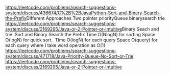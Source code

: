 https://leetcode.com/problems/search-suggestions-system/discuss/436674/C%2B%2BJavaPython-Sort-and-Binary-Search-the-Prefix
​
Different Approaches
Two pointer
priorityQueue
binarysearch
trie
https://leetcode.com/problems/search-suggestions-system/discuss/2169295/Java-or-2-Pointer-or-Intuitive
​
​
Binary Seach and trie
​
Sort and Binary Search the Prefix
Time O(NlogN) for sorting
Space O(logN) for quick sort.
​
Time O(logN) for each query
Space O(query) for each query
where I take word operation as O(1)
​
https://leetcode.com/problems/search-suggestions-system/discuss/471718/Java-Priority-Queue-No-Sort-or-Trie
https://leetcode.com/problems/search-suggestions-system/discuss/2169295/Java-or-2-Pointer-or-Intuitive
​
​